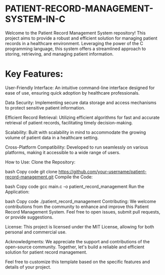 # PATIENT-RECORD-MANAGEMENT-SYSTEM-IN-C
Welcome to the Patient Record Management System repository! This project aims to provide a robust and efficient solution for managing patient records in a healthcare environment. Leveraging the power of the C programming language, this system offers a streamlined approach to storing, retrieving, and managing patient information.
# Key Features:
User-Friendly Interface: An intuitive command-line interface designed for ease of use, ensuring quick adoption by healthcare professionals.

Data Security: Implementing secure data storage and access mechanisms to protect sensitive patient information.

Efficient Record Retrieval: Utilizing efficient algorithms for fast and accurate retrieval of patient records, facilitating timely decision-making.

Scalability: Built with scalability in mind to accommodate the growing volume of patient data in a healthcare setting.

Cross-Platform Compatibility: Developed to run seamlessly on various platforms, making it accessible to a wide range of users.

How to Use:
Clone the Repository:

bash
Copy code
git clone https://github.com/your-username/patient-record-management.git
Compile the Code:

bash
Copy code
gcc main.c -o patient_record_management
Run the Application:

bash
Copy code
./patient_record_management
Contributing:
We welcome contributions from the community to enhance and improve this Patient Record Management System. Feel free to open issues, submit pull requests, or provide suggestions.

License:
This project is licensed under the MIT License, allowing for both personal and commercial use.

Acknowledgments:
We appreciate the support and contributions of the open-source community. Together, let's build a reliable and efficient solution for patient record management.

Feel free to customize this template based on the specific features and details of your project.





